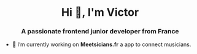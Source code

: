 <h1 align="center">Hi 👋, I'm Victor</h1>
<h3 align="center">A passionate frontend junior developer from France</h3>

- 🎸 I’m currently working on **Meetsicians.fr** a app to connect musicians.

